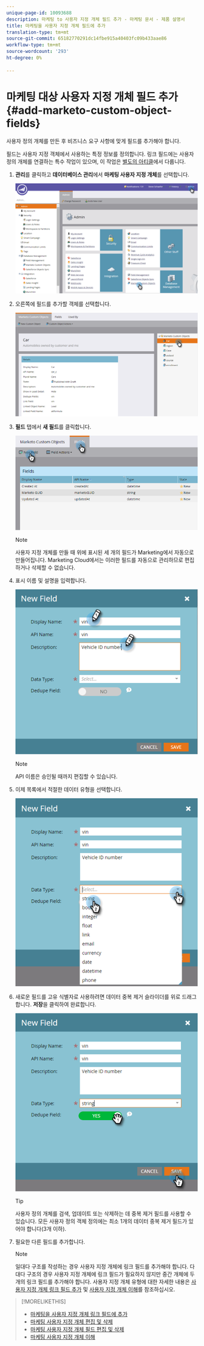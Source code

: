 ```yaml
---
unique-page-id: 10093688
description: 마케팅 to 사용자 지정 개체 필드 추가 - 마케팅 문서 - 제품 설명서
title: 마케팅을 사용자 지정 개체 필드에 추가
translation-type: tm+mt
source-git-commit: 65182770291dc14fbe915a40403fc09b433aae86
workflow-type: tm+mt
source-wordcount: '293'
ht-degree: 0%

---
```



# 마케팅 대상 사용자 지정 개체 필드 추가 {#add-marketo-custom-object-fields}

사용자 정의 개체를 만든 후 비즈니스 요구 사항에 맞게 필드를 추가해야 합니다.

필드는 사용자 지정 객체에서 사용하는 특정 정보를 정의합니다. 링크 필드에는 사용자 정의 개체를 연결하는 특수 작업이 있으며, 이 작업은 [별도의 아티클](/help/marketo/product-docs/administration/marketo-custom-objects/add-marketo-custom-object-link-fields.md)에서 다룹니다.

1. **관리**&#x200B;를 클릭하고 **데이터베이스 관리**&#x200B;에서 **마케팅 사용자 지정 개체**&#x200B;를 선택합니다.

   ![](assets/image2016-1-18-9-3a2-3a6.png)

1. 오른쪽에 필드를 추가할 객체를 선택합니다.

   ![](assets/image2016-1-18-9-3a5-3a3.png)

1. **필드** 탭에서 **새 필드**&#x200B;를 클릭합니다.

   ![](assets/image2015-9-15-16-3a53-3a40.png)

   >[!NOTE]
   >
   >사용자 지정 개체를 만들 때 위에 표시된 세 개의 필드가 Marketing에서 자동으로 만들어집니다. Marketing Cloud에서는 이러한 필드를 자동으로 관리하므로 편집하거나 삭제할 수 없습니다.

1. 표시 이름 및 설명을 입력합니다.

   ![](assets/image2015-10-5-11-3a35-3a48.png)

   >[!NOTE]
   >
   >API 이름은 승인될 때까지 편집할 수 있습니다.

1. 이제 목록에서 적절한 데이터 유형을 선택합니다.

   ![](assets/image2015-10-5-11-3a37-3a24.png)

1. 새로운 필드를 고유 식별자로 사용하려면 데이터 중복 제거 슬라이더를 위로 드래그합니다. **저장**&#x200B;을 클릭하여 완료합니다.

   ![](assets/image2015-10-5-11-3a40-3a12.png)

   >[!TIP]
   >
   >사용자 정의 개체를 검색, 업데이트 또는 삭제하는 데 중복 제거 필드를 사용할 수 있습니다. 모든 사용자 정의 객체 정의에는 최소 1개의 데이터 중복 제거 필드가 있어야 합니다(3개 이하).

1. 필요한 다른 필드를 추가합니다.

   >[!NOTE]
   >
   >일대다 구조를 작성하는 경우 사용자 지정 개체에 링크 필드를 추가해야 합니다. 다대다 구조의 경우 사용자 지정 개체에 링크 필드가 필요하지 않지만 중간 개체에 두 개의 링크 필드를 추가해야 합니다. 사용자 지정 개체 유형에 대한 자세한 내용은 [사용자 지정 개체 링크 필드 추가](/help/marketo/product-docs/administration/marketo-custom-objects/add-marketo-custom-object-fields.md) 및 [사용자 지정 개체 이해](/help/marketo/product-docs/administration/marketo-custom-objects/understanding-marketo-custom-objects.md)를 참조하십시오.

>[!MORELIKETHIS]
>
>* [마케팅을 사용자 지정 개체 링크 필드에 추가](/help/marketo/product-docs/administration/marketo-custom-objects/add-marketo-custom-object-link-fields.md)
>* [마케팅 사용자 지정 개체 편집 및 삭제](/help/marketo/product-docs/administration/marketo-custom-objects/edit-and-delete-a-marketo-custom-object.md)
>* [마케팅 사용자 지정 개체 필드 편집 및 삭제](/help/marketo/product-docs/administration/marketo-custom-objects/edit-and-delete-marketo-custom-object-fields.md)
>* [마케팅 사용자 지정 개체 이해](/help/marketo/product-docs/administration/marketo-custom-objects/understanding-marketo-custom-objects.md)

